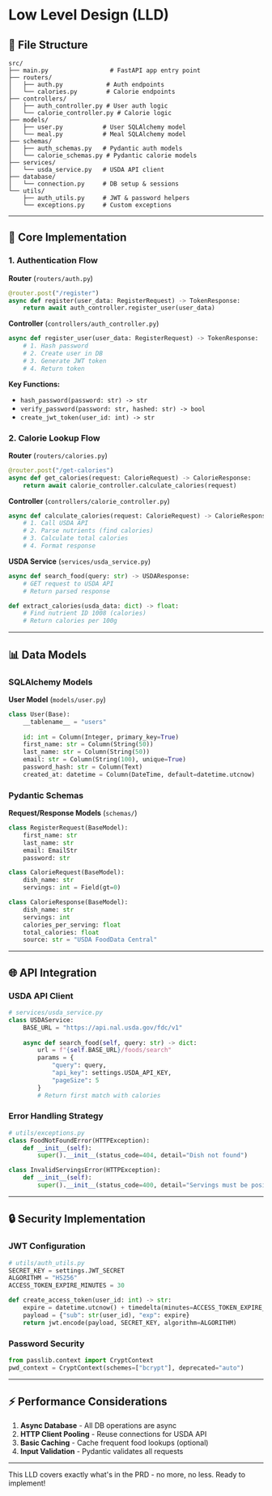 # Low Level Design (LLD)

## 📁 File Structure
```
src/
├── main.py                 # FastAPI app entry point
├── routers/
│   ├── auth.py            # Auth endpoints
│   └── calories.py        # Calorie endpoints  
├── controllers/
│   ├── auth_controller.py # User auth logic
│   └── calorie_controller.py # Calorie logic
├── models/
│   ├── user.py           # User SQLAlchemy model
│   └── meal.py           # Meal SQLAlchemy model
├── schemas/
│   ├── auth_schemas.py   # Pydantic auth models
│   └── calorie_schemas.py # Pydantic calorie models
├── services/
│   └── usda_service.py   # USDA API client
├── database/
│   └── connection.py     # DB setup & sessions
└── utils/
    ├── auth_utils.py     # JWT & password helpers
    └── exceptions.py     # Custom exceptions
```

---

## 🔑 Core Implementation

### 1. Authentication Flow

**Router** (`routers/auth.py`)
```python
@router.post("/register")
async def register(user_data: RegisterRequest) -> TokenResponse:
    return await auth_controller.register_user(user_data)
```

**Controller** (`controllers/auth_controller.py`)
```python
async def register_user(user_data: RegisterRequest) -> TokenResponse:
    # 1. Hash password
    # 2. Create user in DB
    # 3. Generate JWT token
    # 4. Return token
```

**Key Functions:**
- `hash_password(password: str) -> str`
- `verify_password(password: str, hashed: str) -> bool`
- `create_jwt_token(user_id: int) -> str`

### 2. Calorie Lookup Flow

**Router** (`routers/calories.py`)
```python
@router.post("/get-calories")
async def get_calories(request: CalorieRequest) -> CalorieResponse:
    return await calorie_controller.calculate_calories(request)
```

**Controller** (`controllers/calorie_controller.py`)
```python
async def calculate_calories(request: CalorieRequest) -> CalorieResponse:
    # 1. Call USDA API
    # 2. Parse nutrients (find calories)
    # 3. Calculate total calories
    # 4. Format response
```

**USDA Service** (`services/usda_service.py`)
```python
async def search_food(query: str) -> USDAResponse:
    # GET request to USDA API
    # Return parsed response

def extract_calories(usda_data: dict) -> float:
    # Find nutrient ID 1008 (calories)
    # Return calories per 100g
```

---

## 📊 Data Models

### SQLAlchemy Models

**User Model** (`models/user.py`)
```python
class User(Base):
    __tablename__ = "users"
    
    id: int = Column(Integer, primary_key=True)
    first_name: str = Column(String(50))
    last_name: str = Column(String(50))
    email: str = Column(String(100), unique=True)
    password_hash: str = Column(Text)
    created_at: datetime = Column(DateTime, default=datetime.utcnow)
```

### Pydantic Schemas

**Request/Response Models** (`schemas/`)
```python
class RegisterRequest(BaseModel):
    first_name: str
    last_name: str
    email: EmailStr
    password: str

class CalorieRequest(BaseModel):
    dish_name: str
    servings: int = Field(gt=0)

class CalorieResponse(BaseModel):
    dish_name: str
    servings: int
    calories_per_serving: float
    total_calories: float
    source: str = "USDA FoodData Central"
```

---

## 🌐 API Integration

### USDA API Client
```python
# services/usda_service.py
class USDAService:
    BASE_URL = "https://api.nal.usda.gov/fdc/v1"
    
    async def search_food(self, query: str) -> dict:
        url = f"{self.BASE_URL}/foods/search"
        params = {
            "query": query,
            "api_key": settings.USDA_API_KEY,
            "pageSize": 5
        }
        # Return first match with calories
```

### Error Handling Strategy
```python
# utils/exceptions.py
class FoodNotFoundError(HTTPException):
    def __init__(self):
        super().__init__(status_code=404, detail="Dish not found")

class InvalidServingsError(HTTPException):
    def __init__(self):
        super().__init__(status_code=400, detail="Servings must be positive")
```

---

## 🔒 Security Implementation

### JWT Configuration
```python
# utils/auth_utils.py
SECRET_KEY = settings.JWT_SECRET
ALGORITHM = "HS256"
ACCESS_TOKEN_EXPIRE_MINUTES = 30

def create_access_token(user_id: int) -> str:
    expire = datetime.utcnow() + timedelta(minutes=ACCESS_TOKEN_EXPIRE_MINUTES)
    payload = {"sub": str(user_id), "exp": expire}
    return jwt.encode(payload, SECRET_KEY, algorithm=ALGORITHM)
```

### Password Security
```python
from passlib.context import CryptContext
pwd_context = CryptContext(schemes=["bcrypt"], deprecated="auto")
```

---

## ⚡ Performance Considerations

1. **Async Database** - All DB operations are async
2. **HTTP Client Pooling** - Reuse connections for USDA API
3. **Basic Caching** - Cache frequent food lookups (optional)
4. **Input Validation** - Pydantic validates all requests

---

This LLD covers exactly what's in the PRD - no more, no less. Ready to implement!
